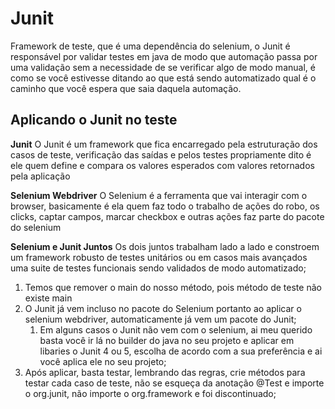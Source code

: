 # Junit

Framework de teste, que é uma dependência do selenium, o Junit é responsável por validar testes em java de modo que automação passa por uma validação sem a necessidade de se verificar algo de modo manual, é como se você estivesse ditando ao que está sendo automatizado qual é o caminho que você espera que saia daquela automação.

## Aplicando o Junit no teste

**Junit**
O Junit é um framework que fica encarregado pela estruturação dos casos de teste, verificação das saídas e pelos testes propriamente dito é ele quem define e compara os valores esperados com valores retornados pela aplicação

**Selenium Webdriver**
O Selenium é a ferramenta que vai interagir com o browser, basicamente é ela quem faz todo o trabalho de ações do robo, os clicks, captar campos, marcar checkbox e outras ações faz parte do pacote do selenium

**Selenium e Junit Juntos**
Os dois juntos trabalham lado a lado e constroem um framework robusto de testes unitários ou em casos mais avançados uma suite de testes funcionais sendo validados de modo automatizado;

1. Temos que remover o main do nosso método, pois método de teste não existe main
2. O Junit já vem incluso no pacote do Selenium portanto ao aplicar o selenium webdriver, automaticamente já vem um pacote do Junit;
   1. Em alguns casos o Junit não vem com o selenium, ai meu querido basta você ir lá no builder do java no seu projeto e aplicar em libaries o Junit 4 ou 5, escolha de acordo com a sua preferência e ai você aplica ele no seu projeto;
3. Após aplicar, basta testar, lembrando das regras, crie métodos para testar cada caso de teste, não se esqueça da anotação @Test e importe o org.junit, não importe o org.framework e foi discontinuado;

